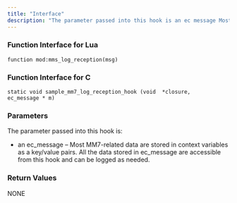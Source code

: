 ```yaml
---
title: "Interface"
description: "The parameter passed into this hook is an ec message Most MM 7 related data are stored in context variables as a key value pairs All the data stored in ec message are accessible from this hook and can be logged as needed NONE..."
---
```


### <a name="idp1139984"></a> Function Interface for Lua

`function mod:mms_log_reception(msg)`
### <a name="idp1141760"></a> Function Interface for C

```
static void sample_mm7_log_reception_hook (void  *closure,
ec_message * m)
```

### <a name="idp1028032"></a> Parameters

The parameter passed into this hook is:

*   an ec_message – Most MM7-related data are stored in context variables as a key/value pairs. All the data stored in ec_message are accessible from this hook and can be logged as needed.

### <a name="idp1031424"></a> Return Values

NONE